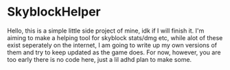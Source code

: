 # SkyblockHelper
Hello, this is a simple little side project of mine, idk if I will finish it.
I'm aiming to make a helping tool for skyblock stats/dmg etc, while alot of these exist seperately on the internet,
I am going to write up my own versions of them and try to keep updated as the game does. For now, however, you are too early there is no code here, just a lil adhd plan to make some.
